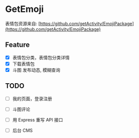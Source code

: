 # GetEmoji

表情包资源来自: [https://github.com/getActivity/EmojiPackage](https://github.com/getActivity/EmojiPackage)

## Feature

- [x] 表情包分类，表情包分类详情
- [x] 下载表情包
- [x] 斗图 发布动态, 模糊查询

## TODO

- [ ] 我的页面，登录注册
- [ ] 斗图评论
- [ ] 用 Express 重写 API 接口
- [ ] 后台 CMS 
 
